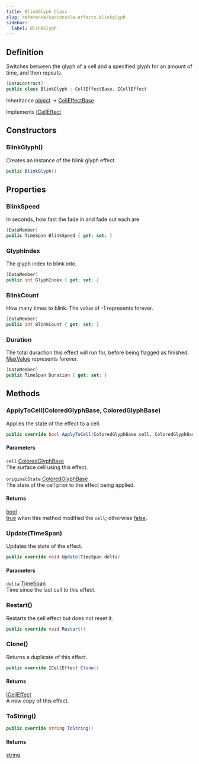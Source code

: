 ```yaml
---
title: BlinkGlyph Class
slug: reference/sadconsole.effects.blinkglyph
sidebar:
  label: BlinkGlyph
---
```

## Definition

Switches between the glyph of a cell and a specified glyph for an amount of time, and then repeats.

```csharp title="C#"
[DataContract]
public class BlinkGlyph : CellEffectBase, ICellEffect
```

Inheritance [object](https://learn.microsoft.com/dotnet/api/system.object/) → [CellEffectBase](../sadconsole.effects.celleffectbase/)

Implements [ICellEffect](../sadconsole.effects.icelleffect/)

## Constructors

### BlinkGlyph()

Creates an instance of the blink glyph effect.

```csharp title="C#"
public BlinkGlyph()
```


## Properties

### BlinkSpeed

In seconds, how fast the fade in and fade out each are

```csharp title="C#"
[DataMember]
public TimeSpan BlinkSpeed { get; set; }
```

### GlyphIndex

The glyph index to blink into.

```csharp title="C#"
[DataMember]
public int GlyphIndex { get; set; }
```

### BlinkCount

How many times to blink. The value of -1 represents forever.

```csharp title="C#"
[DataMember]
public int BlinkCount { get; set; }
```

### Duration

The total duraction this effect will run for, before being flagged as finished. [MaxValue](https://learn.microsoft.com/dotnet/api/system.timespan.maxvalue/) represents forever.

```csharp title="C#"
[DataMember]
public TimeSpan Duration { get; set; }
```

## Methods

### ApplyToCell(ColoredGlyphBase, ColoredGlyphBase)

Applies the state of the effect to a cell.

```csharp title="C#"
public override bool ApplyToCell(ColoredGlyphBase cell, ColoredGlyphBase originalState)
```

#### Parameters

`cell` [ColoredGlyphBase](../sadconsole.coloredglyphbase/)  
The surface cell using this effect.

`originalState` [ColoredGlyphBase](../sadconsole.coloredglyphbase/)  
The state of the cell prior to the effect being applied.

#### Returns

[bool](https://learn.microsoft.com/dotnet/api/system.boolean/)  
<a href="https://learn.microsoft.com/dotnet/csharp/language-reference/builtin-types/bool">true</a> when this method modified the `cell`; otherwise <a href="https://learn.microsoft.com/dotnet/csharp/language-reference/builtin-types/bool">false</a>.

### Update(TimeSpan)

Updates the state of the effect.

```csharp title="C#"
public override void Update(TimeSpan delta)
```

#### Parameters

`delta` [TimeSpan](https://learn.microsoft.com/dotnet/api/system.timespan/)  
Time since the last call to this effect.


### Restart()

Restarts the cell effect but does not reset it.

```csharp title="C#"
public override void Restart()
```


### Clone()

Returns a duplicate of this effect.

```csharp title="C#"
public override ICellEffect Clone()
```

#### Returns

[ICellEffect](../sadconsole.effects.icelleffect/)  
A new copy of this effect.

### ToString()

```csharp title="C#"
public override string ToString()
```

#### Returns

[string](https://learn.microsoft.com/dotnet/api/system.string/)